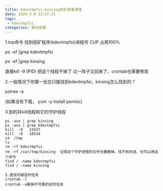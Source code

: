 ```yaml
---
title: kdevtmpfsi,kinsing挖矿病毒清理
date: 2020-3-8 12:37:21
tags:
 - kdevtmpfsi
categories: 解决病毒
---
```


1.top命令  找到挖矿程序(kdevtmpfsi)进程号 CUP 占用100%

ps -ef |grep kdevtmpfsi

ps -ef |grep kinsing

直接kill -9 (PID) 把这个线程干掉了 过一阵子又回来了，crontab也需要修改



2.一般情况下你第一反应只能找到kdevtmpfsi，kinsing怎么找到的？

pstree -a

(如果没有下载， yum -y install psmisc)



3.到的并kill线程和它的守护线程

```
ps -aux | grep kinsing
ps -aux | grep kdevtmpfsi
kill  -9   23437
kill  -9   18534
cd  /tmp
ls
rm -rf kdevtmpfsi 
rm -rf /var/tmp/kinsing  记得这个守护进程的文件也要删掉，找不到的话，也可以用这个命令
find / -name kdevtmpfsi
find / -name kinsing

5.查找可疑定时任务
crontab -l
crontab -e删掉不可靠的定时任务
```

